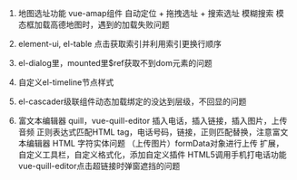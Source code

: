 1. 地图选址功能
  vue-amap组件
  自动定位 + 拖拽选址 + 搜索选址
  模糊搜索
  模态框加载高德地图时，遇到的加载失败问题

3. element-ui, el-table 点击获取索引并利用索引更换行顺序
4. el-dialog里，mounted里$ref获取不到dom元素的问题
5. 自定义el-timeline节点样式
6. el-cascader级联组件动态加载绑定的没达到层级，不回显的问题

7. 富文本编辑器 quill，vue-quill-editor
   插入电话，插入链接，插入图片，上传音频
   正则表达式匹配HTML tag，电话号码，链接，正则匹配替换，注意富文本编辑器 HTML 字符实体问题
   （上传图片）formData对象进行上传
   扩展，自定义工具栏，自定义格式化，添加自定义插件
   HTML5调用手机打电话功能
   vue-quill-editor点击超链接时弹窗遮挡的问题


